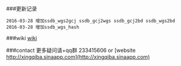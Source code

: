 
###更新记录
```
2016-03-28 增加ssdb_wgs2gcj ssdb_gcj2wgs ssdb_gcj2bd ssdb_wgs2bd
2016-03-28 增加ssdb_wgs_hash
```

###wiki
[wiki](https://github.com/jonnywang/phpssdb/wiki)

###contact
更多疑问请+qq群 233415606 or [website http://xingqiba.sinaapp.com](http://xingqiba.sinaapp.com)
